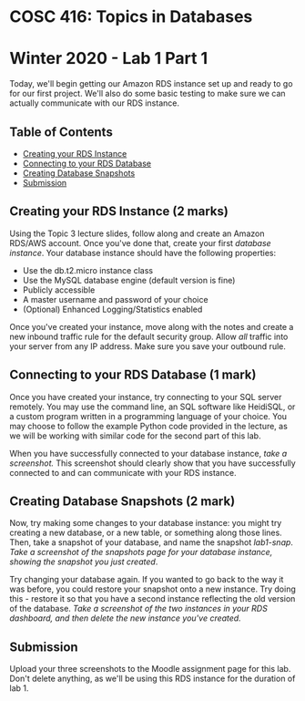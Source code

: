 # COSC 416: Topics in Databases
# Winter 2020 - Lab 1 Part 1

Today, we'll begin getting our Amazon RDS instance set up and ready to go for our first project. We'll also do some basic testing to make sure we can actually communicate with our RDS instance.

## Table of Contents
- [Creating your RDS Instance](#install)
- [Connecting to your RDS Database](#conn)
- [Creating Database Snapshots](#snapshots)
- [Submission](#sub)

<a name="install"></a>
## Creating your RDS Instance (2 marks)

Using the Topic 3 lecture slides, follow along and create an Amazon RDS/AWS account. Once you've done that, create your first *database instance*. Your database instance should have the following properties:

* Use the db.t2.micro instance class
* Use the MySQL database engine (default version is fine)
* Publicly accessible
* A master username and password of your choice
* (Optional) Enhanced Logging/Statistics enabled

Once you've created your instance, move along with the notes and create a new inbound traffic rule for the default security group. Allow *all* traffic into your server from any IP address. Make sure you save your outbound rule.

<a name="conn"></a>
## Connecting to your RDS Database (1 mark)

Once you have created your instance, try connecting to your SQL server remotely. You may use the command line, an SQL software like HeidiSQL, or a custom program written in a programming language of your choice. You may choose to follow the example Python code provided in the lecture, as we will be working with similar code for the second part of this lab.

When you have successfully connected to your database instance, *take a screenshot.* This screenshot should clearly show that you have successfully connected to and can communicate with your RDS instance.

<a name="snapshots"></a>
## Creating Database Snapshots (2 mark)

Now, try making some changes to your database instance: you might try creating a new database, or a new table, or something along those lines. Then, take a snapshot of your database, and name the snapshot *lab1-snap*. *Take a screenshot of the snapshots page for your database instance, showing the snapshot you just created*.

Try changing your database again. If you wanted to go back to the way it was before, you could restore your snapshot onto a new instance. Try doing this - restore it so that you have a second instance reflecting the old version of the database. *Take a screenshot of the two instances in your RDS dashboard, and then delete the new instance you've created.*

<a name="sub"></a>
## Submission

Upload your three screenshots to the Moodle assignment page for this lab. Don't delete anything, as we'll be using this RDS instance for the duration of lab 1.
